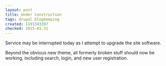 ```yaml
---
layout: post
title: Under Construction
tags: drupal blogkeeping
created: 1191343397
checked: 2015-01-31
---
```

Service may be interrupted today as I attempt to upgrade the site software.

Beyond the obvious new theme, all formerly broken stuff should now be working, including search, login, and new user registration.
